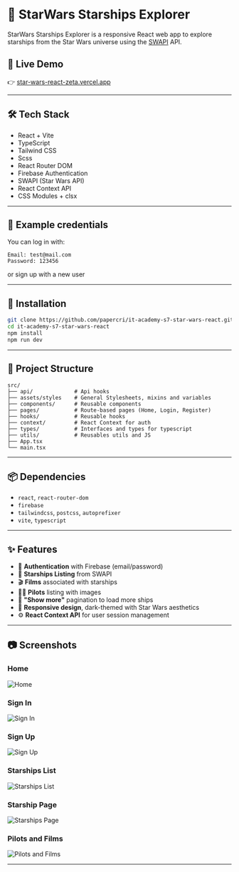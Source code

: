 
# 🌌 StarWars Starships Explorer

StarWars Starships Explorer is a responsive React web app to explore starships from the Star Wars universe using the [SWAPI](https://swapi.py4e.com) API.

## 🚀 Live Demo
👉 [star-wars-react-zeta.vercel.app](https://star-wars-react-zeta.vercel.app/)

---

## 🛠️ Tech Stack

- React + Vite
- TypeScript
- Tailwind CSS
- Scss
- React Router DOM
- Firebase Authentication
- SWAPI  (Star Wars API)
- React Context API
- CSS Modules + clsx 

---

## 🧪 Example credentials

You can log in with:

```
Email: test@mail.com
Password: 123456
```

or sign up with a new user

---

## 🧰 Installation

```bash
git clone https://github.com/papercri/it-academy-s7-star-wars-react.git
cd it-academy-s7-star-wars-react
npm install
npm run dev
```

---

## 📁 Project Structure

```
src/
├── api/             # Api hooks
├── assets/styles    # General Stylesheets, mixins and variables
├── components/      # Reusable components
├── pages/           # Route-based pages (Home, Login, Register)
├── hooks/           # Reusable hooks
├── context/         # React Context for auth
├── types/           # Interfaces and types for typescript
├── utils/           # Reusables utils and JS
├── App.tsx
└── main.tsx
```

---

## 📦 Dependencies

- `react`, `react-router-dom`
- `firebase`
- `tailwindcss`, `postcss`, `autoprefixer`
- `vite`, `typescript`

---


## ✨ Features

- 🔐 **Authentication** with Firebase (email/password)
- 🌌 **Starships Listing** from SWAPI
- 🎬 **Films** associated with starships
- 👨‍🚀 **Pilots** listing with images
- 🔎 **"Show more"** pagination to load more ships
- 📱 **Responsive design**, dark-themed with Star Wars aesthetics
- ⚙️ **React Context API** for user session management

---

## 📷 Screenshots

### Home

![Home](/public/images/screenshots/home.png)


### Sign In

![Sign In](/public/images/screenshots/signin.png)

### Sign Up

![Sign Up](/public/images/screenshots/signup.png)

### Starships List

![Starships List](/public/images/screenshots/starships.png)

### Starship Page

![Starships Page](/public/images/screenshots/card.png)

### Pilots and Films

![Pilots and Films](/public/images/screenshots/pilotsAndFilms.png)


---
